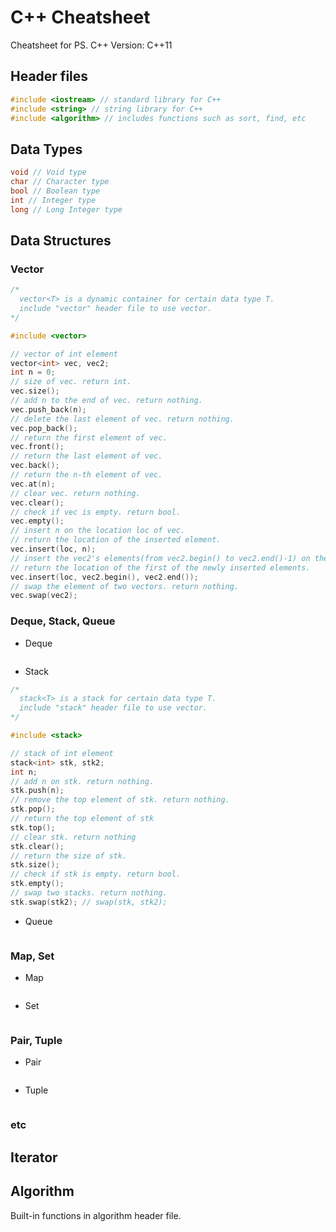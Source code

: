 # C++ Cheatsheet
Cheatsheet for PS.
C++ Version: C++11

## Header files
```c++
#include <iostream> // standard library for C++
#include <string> // string library for C++
#include <algorithm> // includes functions such as sort, find, etc
```

## Data Types
```c++
void // Void type
char // Character type
bool // Boolean type
int // Integer type
long // Long Integer type
```

## Data Structures

### Vector
```c++
/*
  vector<T> is a dynamic container for certain data type T.
  include "vector" header file to use vector.
*/

#include <vector>

// vector of int element
vector<int> vec, vec2;
int n = 0;
// size of vec. return int.
vec.size();
// add n to the end of vec. return nothing.
vec.push_back(n);
// delete the last element of vec. return nothing.
vec.pop_back();
// return the first element of vec.
vec.front();
// return the last element of vec.
vec.back();
// return the n-th element of vec.
vec.at(n);
// clear vec. return nothing.
vec.clear();
// check if vec is empty. return bool.
vec.empty();
// insert n on the location loc of vec.
// return the location of the inserted element.
vec.insert(loc, n);
// insert the vec2's elements(from vec2.begin() to vec2.end()-1) on the loc.
// return the location of the first of the newly inserted elements.
vec.insert(loc, vec2.begin(), vec2.end());
// swap the element of two vectors. return nothing.
vec.swap(vec2);
```

### Deque, Stack, Queue
* Deque
```c++
```

* Stack
```c++
/*
  stack<T> is a stack for certain data type T.
  include "stack" header file to use vector.
*/

#include <stack>

// stack of int element
stack<int> stk, stk2;
int n;
// add n on stk. return nothing.
stk.push(n);
// remove the top element of stk. return nothing.
stk.pop();
// return the top element of stk
stk.top();
// clear stk. return nothing
stk.clear();
// return the size of stk.
stk.size();
// check if stk is empty. return bool.
stk.empty();
// swap two stacks. return nothing.
stk.swap(stk2); // swap(stk, stk2);
```

* Queue
```c++
```

### Map, Set
* Map
```c++
```

* Set
```c++
```

### Pair, Tuple
* Pair
```c++
```

* Tuple
```c++
```

### etc

## Iterator

## Algorithm
Built-in functions in algorithm header file.
```c++
```
